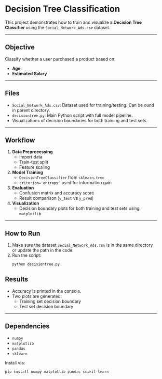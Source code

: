 # Decision Tree Classification

This project demonstrates how to train and visualize a **Decision Tree Classifier** using the `Social_Network_Ads.csv` dataset.

---

## Objective

Classify whether a user purchased a product based on:
- **Age**
- **Estimated Salary**

---

## Files

- `Social_Network_Ads.csv`: Dataset used for training/testing. Can be ound in parent directory.
- `decisiontree.py`: Main Python script with full model pipeline.
- Visualizations of decision boundaries for both training and test sets.

---

## Workflow

1. **Data Preprocessing**
    - Import data
    - Train-test split
    - Feature scaling
2. **Model Training**
    - `DecisionTreeClassifier` from `sklearn.tree`
    - `criterion='entropy'` used for information gain
3. **Evaluation**
    - Confusion matrix and accuracy score
    - Result comparison (`y_test` vs `y_pred`)
4. **Visualization**
    - Decision boundary plots for both training and test sets using `matplotlib`

---

## How to Run

1. Make sure the dataset `Social_Network_Ads.csv` is in the same directory or update the path in the code.
2. Run the script:
    ```bash
    python decisiontree.py
    ```

## Results

- Accuracy is printed in the console.
- Two plots are generated:
    - Training set decision boundary
    - Test set decision boundary

---

## Dependencies

- `numpy`
- `matplotlib`
- `pandas`
- `sklearn`

Install via:

```bash
pip install numpy matplotlib pandas scikit-learn
```